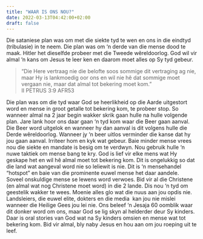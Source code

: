 ```yaml
---
title: "WAAR IS ONS NOU?"
date: 2022-03-13T04:42:00+02:00
draft: false
---
```

<html>
 <head></head>
 <body>
  <p>Die sataniese plan was om met die siekte tyd te wen en ons in die eindtyd (tribulasie) in te neem. Die plan was om ‘n derde van die mense dood te maak. Hitler het dieselfde probeer met die Tweede wêreldoorlog. God wil vir almal ‘n kans om Jesus te leer ken en daarom moet alles op Sy tyd gebeur.</p>
  <blockquote>
   <p>“Die Here vertraag nie die belofte soos sommige dit vertraging ag nie, maar Hy is lankmoedig oor ons en wil nie hê dat sommige moet vergaan nie, maar dat almal tot bekering moet kom.”<br>‭‭II PETRUS‬ ‭3:9‬ ‭AFR53‬‬</p>
  </blockquote>
  <p>Die plan was om die tyd waar God se heerlikheid op die Aarde uitgestort word en mense in groot getalle tot bekering kom, te probeer stop. So wanneer almal na 2 jaar begin wakker skrik gaan hulle na hulle volgende plan. Jare lank hoor ons daar gaan ‘n tyd kom waar die Beer gaan aanval. Die Beer word uitgelok en wanneer hy dan aanval is dit volgens hulle die Derde wêreldoorlog. Wanneer jy ‘n beer uitlos verminder die kanse dat hy jou gaan aanval. Irriteer hom en kyk wat gebeur. Baie minder mense vrees nou die siekte en mandate is besig om te verdwyn. Nou gebruik hulle ‘n nuwe taktiek om mense bang te kry. God is lief vir elke mens wat Hy geskape het en wil hê almal moet tot bekering kom. Dit is ongelukkig so dat die land wat aangeval word nie so leliewit is nie. Dit is ‘n mensehandel “hotspot” en baie van die prominente euwel mense het daar aandele. Soveel onskuldige mense se lewens word verwoes. Bid vir al die Christene (en almal wat nog Christene moet word) in die 2 lande. Dis nou ‘n tyd om geestelik wakker te wees. Moenie alles glo wat die nuus aan jou opdis nie. Landsleiers, die euwel elite, dokters en die media &nbsp;kan jou nie mislei wanneer die Heilige Gees jou lei nie. Ons beleef ‘n Jesaja 60 oomblik waar dit donker word om ons, maar God se lig skyn al helderder deur Sy kinders. Daar is oral stories van God wat na Sy kinders omsien en mense wat tot bekering kom. Bid vir almal, bly naby Jesus en hou aan om jou roeping uit te leef.</p>
  <p>&nbsp;</p>
 </body>
</html>